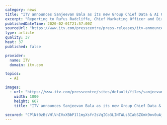 ```yaml
---
category: news
title: "ITV announces Sanjeevan Bala as its new Group Chief Data & AI Officer"
excerpt: "Reporting to Rufus Radcliffe, Chief Marketing Officer and Director of Direct to Consumer, Sanjeevan, who joins in May 2020, will lead the transformation of ITV’s group-wide data and Ai strategy, evolving and consolidating ... Dunnhumby and a number of start-ups in Silicon Valley, where he was responsible for building a number of digital ..."
publishedDateTime: 2020-02-01T21:57:00Z
sourceUrl: "https://www.itv.com/presscentre/press-releases/itv-announces-sanjeevan-bala-its-new-group-chief-data-ai-officer"
type: article
quality: 37
heat: 37
published: false

provider:
  name: ITV
  domain: itv.com

topics:
  - AI

images:
  - url: "https://www.itv.com/presscentre/sites/default/files/sanjeevan_bala.jpg"
    width: 1000
    height: 667
    title: "ITV announces Sanjeevan Bala as its new Group Chief Data & AI Officer"

secured: "CPlNt0zBsVHlVnIVxXBbP1l1myXsfr2sVqICo3LINTWLs8IabSZGmk9ov0uAjq8wMbR3T587pinKQtXgbjhOPa+3b98ryo9VWEzt0QRSH4UilEPkMFBiIHZgFrgN0pTGkPwltfSVnHvHDq/AbrVdNbIGI+Yzx36uGH2e82xrvn/M35woMeOujTYB1dmGKn+qytLpnGhsqeLk2De5GRsjp86MX1WvnUQXNZdcHVwWEq3im7MjUu6z+NbIgP3cB77aY78/dp9zuRC7dzD7OH6LO29FM1mbPS+gTfgy5XRGGDPbDiDgOHS7J7HSssVFEYy1;KP5cRnAzGIqzT4ygCWEWYQ=="
---
```


